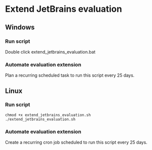 # Extend JetBrains evaluation

## Windows

### Run script
Double click extend_jetbrains_evaluation.bat

### Automate evaluation extension
Plan a recurring scheduled task to run this script every 25 days.

## Linux

### Run script
```
chmod +x extend_jetbrains_evaluation.sh  
./extend_jetbrains_evaluation.sh
```

### Automate evaluation extension
Create a recurring cron job scheduled to run this script every 25 days.
